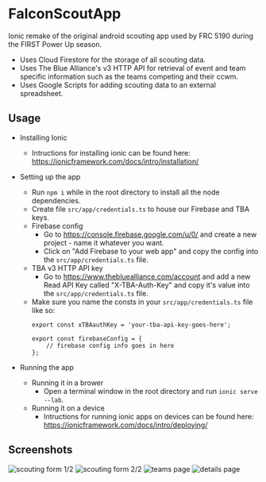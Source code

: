# FalconScoutApp
Ionic remake of the original android scouting app used by FRC 5190 during the FIRST Power Up season.

- Uses Cloud Firestore for the storage of all scouting data.
- Uses The Blue Alliance's v3 HTTP API for retrieval of event and team specific information such as the teams competing and their ccwm.
- Uses Google Scripts for adding scouting data to an external spreadsheet.

## Usage
- Installing Ionic
  - Intructions for installing ionic can be found here: https://ionicframework.com/docs/intro/installation/

- Setting up the app
  - Run `npm i` while in the root directory to install all the node dependencies.
  - Create file `src/app/credentials.ts` to house our Firebase and TBA keys.
  - Firebase config
      - Go to https://console.firebase.google.com/u/0/ and create a new project - name it whatever you want.
      - Click on "Add Firebase to your web app" and copy the config into the `src/app/credentials.ts` file.    
  - TBA v3 HTTP API key
      - Go to https://www.thebluealliance.com/account and add a new Read API Key called "X-TBA-Auth-Key" and copy it's value into the `src/app/credentials.ts` file.
  - Make sure you name the consts in your `src/app/credentials.ts` file like so: 
    ```
    export const xTBAauthKey = 'your-tba-api-key-goes-here';

    export const firebaseConfig = {
        // firebase config info goes in here
    };
    ```

- Running the app
  - Running it in a brower
    - Open a terminal window in the root directory and run `ionic serve --lab`.
  - Running it on a device
    - Intructions for running ionic apps on devices can be found here: https://ionicframework.com/docs/intro/deploying/ 

## Screenshots

![scouting form 1/2](https://user-images.githubusercontent.com/25257426/43988744-edfc4bd4-9d09-11e8-9864-8dc4bc4308fd.png)
![scouting form 2/2](https://user-images.githubusercontent.com/25257426/43988747-f0144ea8-9d09-11e8-8a01-31dc83bab095.png)
![teams page](https://user-images.githubusercontent.com/25257426/43988766-8c992ce4-9d0a-11e8-8a7a-dcf44a4e15e1.png)
![details page](https://user-images.githubusercontent.com/25257426/43996957-879e5cd6-9d9c-11e8-925f-3b3ba010f6f2.png)